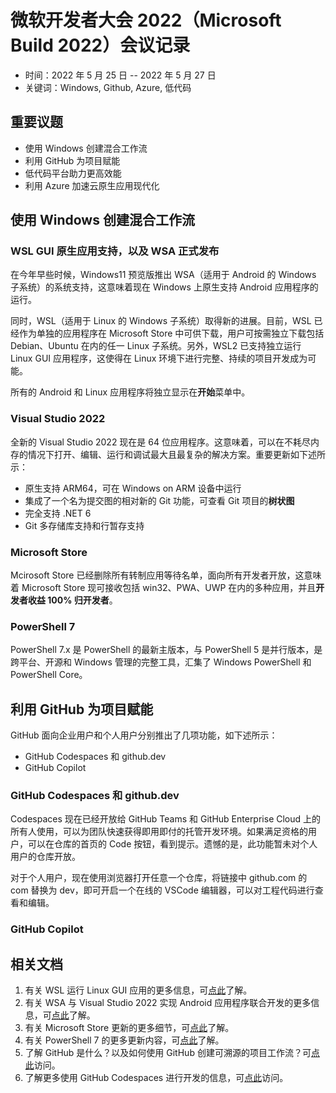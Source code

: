 # 微软开发者大会 2022（Microsoft Build 2022）会议记录
  * 时间：2022 年 5 月 25 日 -- 2022 年 5 月 27 日
  * 关键词：Windows, Github, Azure, 低代码

## 重要议题
  * 使用 Windows 创建混合工作流
  * 利用 GitHub 为项目赋能
  * 低代码平台助力更高效能
  * 利用 Azure 加速云原生应用现代化

## 使用 Windows 创建混合工作流
### WSL GUI 原生应用支持，以及 WSA 正式发布
在今年早些时候，Windows11 预览版推出 WSA（适用于 Android 的 Windows 子系统）的系统支持，这意味着现在 Windows 上原生支持 Android 应用程序的运行。

同时，WSL（适用于 Linux 的 Windows 子系统）取得新的进展。目前，WSL 已经作为单独的应用程序在 Microsoft Store 中可供下载，用户可按需独立下载包括 Debian、Ubuntu 在内的任一 Linux 子系统。另外，WSL2 已支持独立运行 Linux GUI 应用程序，这使得在 Linux 环境下进行完整、持续的项目开发成为可能。

所有的 Android 和 Linux 应用程序将独立显示在**开始**菜单中。

### Visual Studio 2022
全新的 Visual Studio 2022 现在是 64 位应用程序。这意味着，可以在不耗尽内存的情况下打开、编辑、运行和调试最大且最复杂的解决方案。重要更新如下述所示：
  * 原生支持 ARM64，可在 Windows on ARM 设备中运行
  * 集成了一个名为提交图的相对新的 Git 功能，可查看 Git 项目的**树状图**
  * 完全支持 .NET 6
  * Git 多存储库支持和行暂存支持

### Microsoft Store
Mcirosoft Store 已经删除所有转制应用等待名单，面向所有开发者开放，这意味着 Microsoft Store 现可接收包括 win32、PWA、UWP 在内的多种应用，并且**开发者收益 100% 归开发者**。

### PowerShell 7
PowerShell 7.x 是 PowerShell 的最新主版本，与 PowerShell 5 是并行版本，是跨平台、开源和 Windows 管理的完整工具，汇集了 Windows PowerShell 和 PowerShell Core。

## 利用 GitHub 为项目赋能
GitHub 面向企业用户和个人用户分别推出了几项功能，如下述所示：
  * GitHub Codespaces 和 github.dev
  * GitHub Copilot

### GitHub Codespaces 和 github.dev
Codespaces 现在已经开放给 GitHub Teams 和 GitHub Enterprise Cloud 上的所有人使用，可以为团队快速获得即用即付的托管开发环境。如果满足资格的用户，可以在仓库的首页的 Code 按钮，看到提示。遗憾的是，此功能暂未对个人用户的仓库开放。

对于个人用户，现在使用浏览器打开任意一个仓库，将链接中 github.com 的 com 替换为 dev，即可开启一个在线的 VSCode 编辑器，可以对工程代码进行查看和编辑。

### GitHub Copilot


## 相关文档
  1. 有关 WSL 运行 Linux GUI 应用的更多信息，可[点此](https://learn.microsoft.com/zh-cn/windows/wsl/tutorials/gui-apps)了解。
  2. 有关 WSA 与 Visual Studio 2022 实现 Android 应用程序联合开发的更多信息，可[点此](https://learn.microsoft.com/zh-cn/shows/on-net/debug-android-apps-with-wsa-and-visual-studio-2022)了解。
  3. 有关 Microsoft Store 更新的更多细节，可[点此](https://blogs.windows.com/windowsdeveloper/2022/05/24/microsoft-store-grows-with-the-developer-community/)了解。
  4. 有关 PowerShell 7 的更多更新内容，可[点此](https://www.thomasmaurer.ch/2020/03/whats-new-in-powershell-7-check-it-out/)了解。
  5. 了解 GitHub 是什么？以及如何使用 GitHub 创建可溯源的项目工作流？可[点此](https://learn.microsoft.com/zh-cn/training/modules/introduction-to-github/)访问。
  6. 了解更多使用 GitHub Codespaces 进行开发的信息，可[点此](https://learn.microsoft.com/zh-cn/azure-sphere/app-development/container-codespaces)访问。